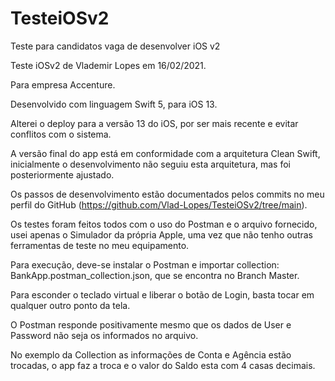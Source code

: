 # TesteiOSv2
Teste para candidatos vaga de desenvolver iOS v2

Teste iOSv2  de Vlademir Lopes em 16/02/2021.

Para empresa Accenture.

Desenvolvido com  linguagem Swift 5, para iOS 13.

Alterei o deploy para a versão 13 do iOS, por ser mais recente e evitar conflitos com o sistema.

A versão final do app está em conformidade com a arquitetura Clean Swift, inicialmente o desenvolvimento não seguiu esta arquitetura, mas foi posteriormente ajustado.

Os passos de desenvolvimento estão documentados pelos commits no meu perfil do GitHub (https://github.com/Vlad-Lopes/TesteiOSv2/tree/main).

Os testes foram feitos todos com o uso do Postman e o arquivo fornecido, usei apenas o Simulador da própria Apple, uma vez que não tenho outras ferramentas de teste no meu equipamento.

Para execução, deve-se instalar o Postman e importar collection: BankApp.postman_collection.json, que se encontra no Branch Master.

Para esconder o teclado virtual e liberar o botão de Login, basta tocar em qualquer outro ponto da tela.

O Postman responde positivamente mesmo que os dados de User e Password não seja os informados no arquivo.

No exemplo da Collection as informações de Conta e Agência estão trocadas, o app faz a troca e o valor do Saldo esta com 4 casas decimais.

